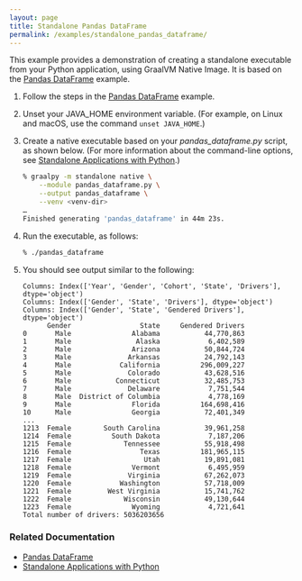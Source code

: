 ```yaml
---
layout: page
title: Standalone Pandas DataFrame
permalink: /examples/standalone_pandas_dataframe/
---
```


This example provides a demonstration of creating a standalone executable from your Python application, using GraalVM Native Image. 
It is based on the [Pandas DataFrame](/examples/pandas_dataframe/) example.

1. Follow the steps in the [Pandas DataFrame](/examples/pandas_dataframe/) example.

2. Unset your JAVA_HOME environment variable. 
(For example, on Linux and macOS, use the command `unset JAVA_HOME`.)

3. Create a native executable based on your _pandas\_dataframe.py_ script, as shown below.
(For more information about the command-line options, see [Standalone Applications with Python]().)

    ```bash
    % graalpy -m standalone native \
        --module pandas_dataframe.py \
        --output pandas_dataframe \
        --venv <venv-dir>
    …
    Finished generating 'pandas_dataframe' in 44m 23s.
    ```

4. Run the executable, as follows:

    ```bash
    % ./pandas_dataframe
    ```

5. You should see output similar to the following:

    ```
    Columns: Index(['Year', 'Gender', 'Cohort', 'State', 'Drivers'], dtype='object')
    Columns: Index(['Gender', 'State', 'Drivers'], dtype='object')
    Columns: Index(['Gender', 'State', 'Gendered Drivers'], dtype='object')
          Gender                 State     Gendered Drivers
    0       Male               Alabama           44,770,863
    1       Male                Alaska            6,402,589
    2       Male               Arizona           50,844,724
    3       Male              Arkansas           24,792,143
    4       Male            California          296,009,227
    5       Male              Colorado           43,628,516
    6       Male           Connecticut           32,485,753
    7       Male              Delaware            7,751,544
    8       Male  District of Columbia            4,778,169
    9       Male               Florida          164,698,416
    10      Male               Georgia           72,401,349
    ...
    1213  Female        South Carolina           39,961,258
    1214  Female          South Dakota            7,187,206
    1215  Female             Tennessee           55,918,498
    1216  Female                 Texas          181,965,115
    1217  Female                  Utah           19,891,081
    1218  Female               Vermont            6,495,959
    1219  Female              Virginia           67,262,073
    1220  Female            Washington           57,718,009
    1221  Female         West Virginia           15,741,762
    1222  Female             Wisconsin           49,130,644
    1223  Female               Wyoming            4,721,641
    Total number of drivers: 5036203656
    ```

### Related Documentation
* [Pandas DataFrame](/examples/pandas_dataframe/)
* [Standalone Applications with Python]()